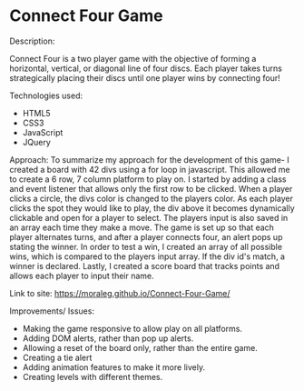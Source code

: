 # Connect Four Game

Description:

Connect Four is a two player game with the objective of forming a horizontal, vertical, or diagonal line of four discs. Each player takes turns strategically placing their discs until one player wins by connecting four!

Technologies used:
- HTML5
- CSS3
- JavaScript
- JQuery

Approach:
To summarize my approach for the development of this game- I created a board with 42 divs using a for loop in javascript. This allowed me to create a 6 row, 7 column platform to play on. I started by adding a class and event listener that allows only the first row to be clicked. When a player clicks a circle, the divs color is changed to the players color. As each player clicks the spot they would like to play, the div above it becomes dynamically clickable and open for a player to select. The players input is also saved in an array each time they make a move. The game is set up so that each player alternates turns, and after a player connects four, an alert pops up stating the winner. In order to test a win, I created an array of all possible wins, which is compared to the players input array. If the div id's match, a winner is declared. Lastly, I created a score board that tracks points and allows each player to input their name.

Link to site:
https://moraleg.github.io/Connect-Four-Game/

Improvements/ Issues:
- Making the game responsive to allow play on all platforms.
- Adding DOM alerts, rather than pop up alerts.
- Allowing a reset of the board only, rather than the entire game.
- Creating a tie alert
- Adding animation features to make it more lively.
- Creating levels with different themes.
